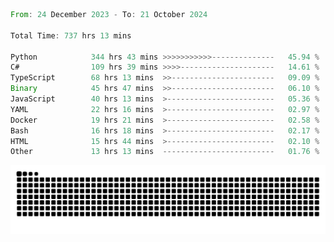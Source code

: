 <!--START_SECTION:waka-->

```rust
From: 24 December 2023 - To: 21 October 2024

Total Time: 737 hrs 13 mins

Python            344 hrs 43 mins >>>>>>>>>>>--------------   45.94 %
C#                109 hrs 39 mins >>>>---------------------   14.61 %
TypeScript        68 hrs 13 mins  >>-----------------------   09.09 %
Binary            45 hrs 47 mins  >>-----------------------   06.10 %
JavaScript        40 hrs 13 mins  >------------------------   05.36 %
YAML              22 hrs 16 mins  >------------------------   02.97 %
Docker            19 hrs 21 mins  >------------------------   02.58 %
Bash              16 hrs 18 mins  >------------------------   02.17 %
HTML              15 hrs 44 mins  >------------------------   02.10 %
Other             13 hrs 13 mins  -------------------------   01.76 %
```

<!--END_SECTION:waka-->


<picture>
  <source media="(prefers-color-scheme: dark)" srcset="https://raw.githubusercontent.com/jeerawut97/jeerawut97/output/github-contribution-grid-snake.svg">
  <img alt="github contribution grid snake animation" src="https://raw.githubusercontent.com/jeerawut97/jeerawut97/output/github-contribution-grid-snake.svg">
</picture>
